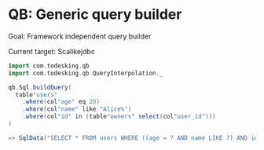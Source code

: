 # QB: Generic query builder

Goal: Framework independent query builder

Current target: Scalikejdbc

```scala
import com.todesking.qb
import com.todesking.qb.QueryInterpolation._

qb.Sql.buildQuery(
  table"users"
    .where(col"age" eq 20)
    .where(col"name" like "Alice%")
    .where(col"id" in (table"owners" select(col"user_id")))
)

=> SqlData("SELECT * FROM users WHERE ((age = ? AND name LIKE ?) AND id IN (SELECT user_id FROM owners))",List(20, "Alice%"))
```
